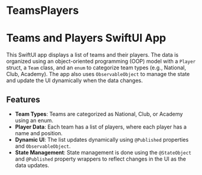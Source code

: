 # TeamsPlayers
# Teams and Players SwiftUI App

This SwiftUI app displays a list of teams and their players. The data is organized using an object-oriented programming (OOP) model with a `Player` struct, a `Team` class, and an `enum` to categorize team types (e.g., National, Club, Academy). The app also uses `ObservableObject` to manage the state and update the UI dynamically when the data changes.

## Features

- **Team Types**: Teams are categorized as National, Club, or Academy using an enum.
- **Player Data**: Each team has a list of players, where each player has a name and position.
- **Dynamic UI**: The list updates dynamically using `@Published` properties and `ObservableObject`.
- **State Management**: State management is done using the `@StateObject` and `@Published` property wrappers to reflect changes in the UI as the data updates.

